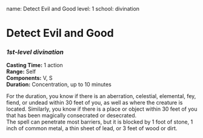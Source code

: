 name: Detect Evil and Good
level: 1
school: divination

# Detect Evil and Good 
### _1st-level divination_ 

**Casting Time:** 1 action    
**Range:** Self    
**Components:** V, S   
**Duration:** Concentration, up to 10 minutes 

For the duration, you know if there is an aberration, celestial, elemental, fey, fiend, or undead within 30 feet of you, as well as where the creature is located. Similarly, you know if there is a place or object within 30 feet of you that has been magically consecrated or desecrated.    
The spell can penetrate most barriers, but it is blocked by 1 foot of stone, 1 inch of common metal, a thin sheet of lead, or 3 feet of wood or dirt. 